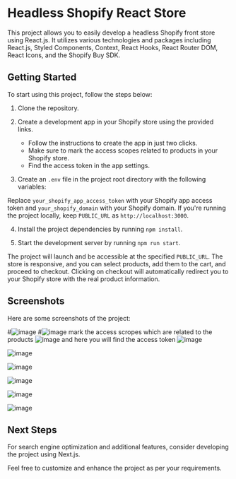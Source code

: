 # Headless Shopify React Store

This project allows you to easily develop a headless Shopify front store using React.js. It utilizes various technologies and packages including React.js, Styled Components, Context, React Hooks, React Router DOM, React Icons, and the Shopify Buy SDK.

## Getting Started

To start using this project, follow the steps below:

1. Clone the repository.

2. Create a development app in your Shopify store using the provided links.
   - Follow the instructions to create the app in just two clicks.
   - Make sure to mark the access scopes related to products in your Shopify store.
   - Find the access token in the app settings.

3. Create an `.env` file in the project root directory with the following variables:


Replace `your_shopify_app_access_token` with your Shopify app access token and `your_shopify_domain` with your Shopify domain. If you're running the project locally, keep `PUBLIC_URL` as `http://localhost:3000`.

4. Install the project dependencies by running `npm install`.

5. Start the development server by running `npm run start`.

The project will launch and be accessible at the specified `PUBLIC_URL`. The store is responsive, and you can select products, add them to the cart, and proceed to checkout. Clicking on checkout will automatically redirect you to your Shopify store with the real product information.

## Screenshots

Here are some screenshots of the project:

#![image](https://github.com/majdaleid/headless-shopify-react-store2/assets/34122653/cb51c9a0-4772-4920-8088-07cf708c9dc7)
#![image](https://github.com/majdaleid/headless-shopify-react-store2/assets/34122653/b41556be-29bf-4c20-b57a-b60c8a25ac1f)
mark the access scropes which are related to the products 
![image](https://github.com/majdaleid/headless-shopify-react-store2/assets/34122653/1c7af64e-f3b5-4b58-b42b-8f2d9a6d64c0)
and here you will find the access token 
![image](https://github.com/majdaleid/headless-shopify-react-store2/assets/34122653/fbd11594-a2b5-46f9-b8c0-4a7b4ad670fd)

![image](https://github.com/majdaleid/headless-shopify-react-store2/assets/34122653/6d92f349-18c6-4ad3-b01c-9b59d08e21ef)

![image](https://github.com/majdaleid/headless-shopify-react-store2/assets/34122653/431afdf0-1393-4dfd-80d9-665eff238884)

![image](https://github.com/majdaleid/headless-shopify-react-store2/assets/34122653/60ff42f5-f4be-428e-9f92-ef1493d9b58c)

![image](https://github.com/majdaleid/headless-shopify-react-store2/assets/34122653/9f3b0245-e763-41f8-a4bd-5d905056f6db)

![image](https://github.com/majdaleid/headless-shopify-react-store2/assets/34122653/aa583873-20c2-496b-b26d-e68eed2d2bf0)

## Next Steps

For search engine optimization and additional features, consider developing the project using Next.js.

Feel free to customize and enhance the project as per your requirements.


